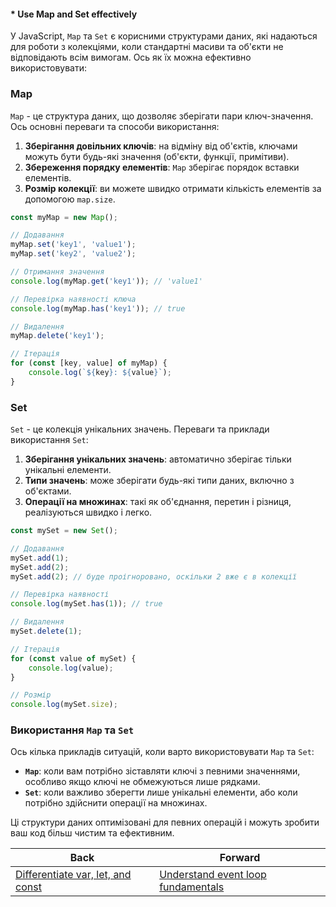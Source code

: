 #### * Use Map and Set effectively

У JavaScript, `Map` та `Set` є корисними структурами даних, які надаються для роботи з колекціями, коли стандартні масиви та об'єкти не відповідають всім вимогам. Ось як їх можна ефективно використовувати:

### Map
`Map` - це структура даних, що дозволяє зберігати пари ключ-значення. Ось основні переваги та способи використання:

1. **Зберігання довільних ключів**: на відміну від об'єктів, ключами можуть бути будь-які значення (об'єкти, функції, примітиви).
2. **Збереження порядку елементів**: `Map` зберігає порядок вставки елементів.
3. **Розмір колекції**: ви можете швидко отримати кількість елементів за допомогою `map.size`.

```javascript
const myMap = new Map();

// Додавання
myMap.set('key1', 'value1');
myMap.set('key2', 'value2');

// Отримання значення
console.log(myMap.get('key1')); // 'value1'

// Перевірка наявності ключа
console.log(myMap.has('key1')); // true

// Видалення
myMap.delete('key1');

// Ітерація
for (const [key, value] of myMap) {
    console.log(`${key}: ${value}`);
}
```

### Set
`Set` - це колекція унікальних значень. Переваги та приклади використання `Set`:

1. **Зберігання унікальних значень**: автоматично зберігає тільки унікальні елементи.
2. **Типи значень**: може зберігати будь-які типи даних, включно з об'єктами.
3. **Операції на множинах**: такі як об'єднання, перетин і різниця, реалізуються швидко і легко.

```javascript
const mySet = new Set();

// Додавання
mySet.add(1);
mySet.add(2);
mySet.add(2); // буде проігноровано, оскільки 2 вже є в колекції

// Перевірка наявності
console.log(mySet.has(1)); // true

// Видалення
mySet.delete(1);

// Ітерація
for (const value of mySet) {
    console.log(value);
}

// Розмір
console.log(mySet.size);
```

### Використання `Map` та `Set`
Ось кілька прикладів ситуацій, коли варто використовувати `Map` та `Set`:

- **`Map`**: коли вам потрібно зіставляти ключі з певними значеннями, особливо якщо ключі не обмежуються лише рядками.
- **`Set`**: коли важливо зберегти лише унікальні елементи, або коли потрібно здійснити операції на множинах.

Ці структури даних оптимізовані для певних операцій і можуть зробити ваш код більш чистим та ефективним.

| Back | Forward |
|---|---|
| [Differentiate var, let, and const](/ua/junior/javascript/what-is-the-difference-between-var-let-and-const.md)  | [Understand event loop fundamentals](/ua/junior/javascript/understand-the-event-loop-basics.md) |